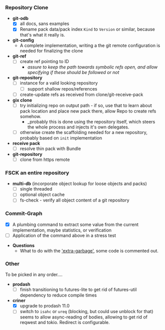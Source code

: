 ### Repository Clone

* **git-odb**
  * [x] all docs, sans examples
  * [x] Rename pack data/pack index `Kind` to `Version` or similar, because that's what it really is.
* **git-config**
  * A complete implementation, writing a the git remote configuration is needed for finalizing the clone
* **git-ref**
  * [ ] create ref pointing to ID
      * _assure to keep the path towards symbolic refs open, and allow specifying if these should be followed or not_
* **git-repository**
  * [ ] instance for a valid looking repository
    * [ ] support shallow repos/references
  * [ ] create-update refs as received from clone/git-receive-pack
* **gix clone**
  * [ ] try initializing repo on output path - if so, use that to learn about pack location and place new pack there, allow Repo to create refs somehow.
    * _probably this is done using the repository itself, which steers the whole process and injects it's own delegates.
  * [ ] otherwise create the scaffolding needed for a new repository, probably based on `init` implementation
* **receive pack**
  * [ ] resolve thin pack with Bundle
* **git-repository**
  * [ ] clone from https remote
  
### FSCK an entire repository

* **multi-db** (incorporate object lookup for loose objects and packs)
  * [ ] single threaded
  * [ ] optional object cache
  * [ ] fs-check - verify all object content of a git repository
  
### Commit-Graph

* [x] A plumbing command to extract some value from the current implementation, maybe statistics, or verification
* [ ] Application of the command above in a stress test

* **Questions**
  * What to do with the ['extra-garbage'](https://github.com/Byron/gitoxide/blob/6f90beeb418480f9cd8bb7ae3b5db678b24103cb/git-commitgraph/src/file/init.rs#L248), 
    some code is commented out.
  
### Other

To be picked in any order….

* **prodash**
  * [ ] finish transitioning to futures-lite to get rid of futures-util dependency to reduce compile times
* **criner**
  * [x] upgrade to prodash 11.0
  * [ ] switch to `isahc` or `ureq` (blocking, but could use unblock for that)
    seems to allow async-reading of bodies, allowing to get rid of reqwest and tokio. Redirect is configurable.

[josh-aug-12]: https://github.com/Byron/gitoxide/issues/1#issuecomment-672566602
